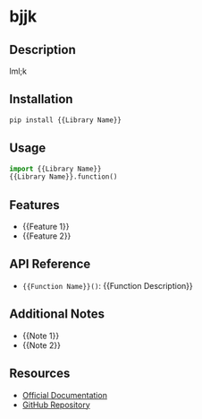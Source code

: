# bjjk
## Description
lml;k
## Installation
```python
pip install {{Library Name}}
```
## Usage
```python
import {{Library Name}}
{{Library Name}}.function()
```

## Features
- {{Feature 1}}
- {{Feature 2}}

## API Reference
- `{{Function Name}}()`: {{Function Description}}

## Additional Notes
- {{Note 1}}
- {{Note 2}}
## Resources
- [Official Documentation]({{Link}})
- [GitHub Repository]({{Link}})
